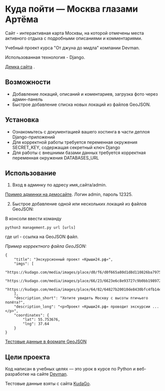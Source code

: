 # Куда пойти — Москва глазами Артёма

Сайт - интерактивная карта Москвы, на которой отмечены места активного отдыха с подробными описаниями и комментариями.

Учебный проект курса "От джуна до мидла" компании Devman. 

Использованная технология - Django.

[Демка сайта](https://iba.pythonanywhere.com/) .

## Возможности

* Добавление локаций, описаний и коментариев, загрузка фото через админ-панель
* Быстрое добавление списка новых локаций из файлов GeoJSON. 


## Установка

* Ознакомьтесь с документацией вашего хостинга в части деплоя Django-приложений
* Для корректной работы требуется переменная окружения SECRET_KEY, содержащая секретный ключ Django
* Для работы с внешними базами данных требуется корректная переменная окружения DATABASES_URL

## Использование

1. Вход в админку по адресу имя_сайта/admin. 

[Пример админки на демосайте](https://iba.pythonanywhere.com/admin). Логин admin, пароль 12325.

2. Быстрое добавление одной или нескольких локаций из файлов GeoJSON:

В консоли ввести команду
```
python3 management.py url [urls]
```
где url - ссылка на GeoJSON файл.

*Пример корректного файла GeoJSON:*
```
{
    "title": "Экскурсионный проект «Крыши24.рф»",
    "imgs": [
        "https://kudago.com/media/images/place/d0/f6/d0f665a80d1d8d110826ba797569df02.jpg",
        "https://kudago.com/media/images/place/66/23/6623e6c8e93727c9b0bb198972d9e9fa.jpg",
        "https://kudago.com/media/images/place/64/82/64827b20010de8430bfc4fb14e786c19.jpg",
    ],
    "description_short": "Хотите увидеть Москву с высоты птичьего полёта?",
    "description_long": "<p>Проект «Крыши24.рф» проводит экскурсии ...</p>",
    "coordinates": {
        "lat": 55.753676,
        "lng": 37.64
    }
}
```

[Тестовые данные в формате GeoJSON](https://github.com/devmanorg/where-to-go-places)

## Цели проекта

Код написан в учебных целях — это урок в курсе по Python и веб-разработке на сайте [Devman](https://dvmn.org).

Тестовые данные взяты с сайта [KudaGo](https://kudago.com).

